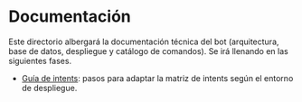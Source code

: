 # Documentación

Este directorio albergará la documentación técnica del bot (arquitectura, base de datos, despliegue y catálogo de comandos). Se irá llenando en las siguientes fases.

- [Guía de intents](./intents.md): pasos para adaptar la matriz de intents según el entorno de despliegue.
